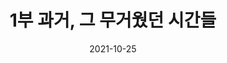 ---
title: 1부 과거, 그 무거웠던 시간들
date: 2021-10-25
weight: 1
summary: 과거는 할머니들에게 덜어낼 수 없던 짐 같이 무거운 시간들이었다. 할머니들의 과거 이야기를 함께 들어 봅시다.
image: https://wwm3.s3.ap-northeast-2.amazonaws.com/exhibition/ex-01/s2-item1.png
type: permanent
---